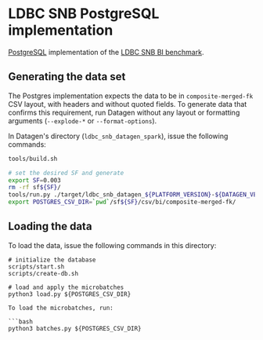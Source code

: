 # LDBC SNB PostgreSQL implementation

[PostgreSQL](https://www.postgresql.org/) implementation of the [LDBC SNB BI benchmark](https://github.com/ldbc/ldbc_snb_docs).

## Generating the data set

The Postgres implementation expects the data to be in `composite-merged-fk` CSV layout, with headers and without quoted fields.
To generate data that confirms this requirement, run Datagen without any layout or formatting arguments (`--explode-*` or `--format-options`).

In Datagen's directory (`ldbc_snb_datagen_spark`), issue the following commands:

```bash
tools/build.sh

# set the desired SF and generate
export SF=0.003
rm -rf sf${SF}/
tools/run.py ./target/ldbc_snb_datagen_${PLATFORM_VERSION}-${DATAGEN_VERSION}.jar -- --format csv --scale-factor ${SF} --mode bi --output-dir sf${SF}
export POSTGRES_CSV_DIR=`pwd`/sf${SF}/csv/bi/composite-merged-fk/
```

## Loading the data

To load the data, issue the following commands in this directory:

```
# initialize the database
scripts/start.sh
scripts/create-db.sh

# load and apply the microbatches
python3 load.py ${POSTGRES_CSV_DIR}

To load the microbatches, run:

```bash
python3 batches.py ${POSTGRES_CSV_DIR}
```
